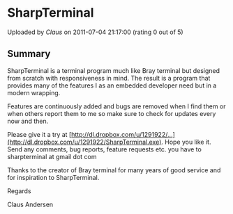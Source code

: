 # SharpTerminal

Uploaded by *Claus* on 2011-07-04 21:17:00 (rating 0 out of 5)

## Summary

SharpTerminal is a terminal program much like Bray terminal but designed from scratch with responsiveness in mind. The result is a program that provides many of the features I as an embedded developer need but in a modern wrapping.  

Features are continuously added and bugs are removed when I find them or when others report them to me so make sure to check for updates every now and then.


Please give it a try at [http://dl.dropbox.com/u/1291922/...](http://dl.dropbox.com/u/1291922/SharpTerminal.exe). Hope you like it. Send any comments, bug reports, feature requests etc. you have to sharpterminal at gmail dot com


Thanks to the creator of Bray terminal for many years of good service and for inspiration to SharpTerminal.


Regards  

Claus Andersen
